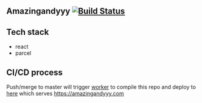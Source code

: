 ## Amazingandyyy [![Build Status](https://travis-ci.com/amazingandyyy/pages.svg?token=C7NJ8bT8vb8dmq7fMDsa&branch=master)](https://travis-ci.com/amazingandyyy/pages)

## Tech stack

- react
- parcel

## CI/CD process

Push/merge to master will trigger [worker](https://travis-ci.com/amazingandyyy/pages) to compile this repo and deploy to [here](https://github.com/amazingandyyy/amazingandyyy.github.io) which serves https://amazingandyyy.com
